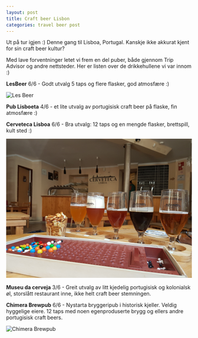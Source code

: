 ```yaml
---
layout: post
title: Craft beer Lisbon
categories: travel beer post
---
```

Ut på tur igjen :) Denne gang til Lisboa, Portugal. Kanskje ikke akkurat kjent for sin craft beer kultur? 

Med lave forventninger letet vi frem en del puber, både gjennom Trip Advisor og andre nettsteder. Her er listen over de drikkehullene vi var innom :) 

**LesBeer**
6/6 - Godt utvalg 5 taps og flere flasker, god atmosfære :) 

<img src="/img/lesBeer.png" alt="Les Beer">

**Pub Lisboeta** 
4/6 - et lite utvalg av portugisisk craft beer på flaske, fin atmosfære :) 

**Cerveteca Lisboa**
6/6 - Bra utvalg: 12 taps og en mengde flasker, brettspill, kult sted :) 

<img src="/img/cervetecaLisboa.png" alt="Cerveteca Lisboa">

**Museu da cerveja**
3/6 - Greit utvalg av litt kjedelig portugisisk og kolonialsk øl, storslått restaurant inne, ikke helt craft beer stemningen. 

**Chimera Brewpub**
6/6 - Nystarta bryggeripub i historisk kjeller. Veldig hyggelige eiere. 12 taps med noen egenproduserte brygg og ellers andre portugisisk craft beers. 

<img src="/img/chimeraBrewpub.png" alt="Chimera Brewpub">